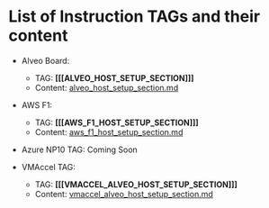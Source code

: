 # List of Instruction TAGs and their content

+ Alveo Board:
  + TAG: **[[[ALVEO_HOST_SETUP_SECTION]]]**
  + Content: [alveo_host_setup_section.md](alveo_host_setup_section.md)

+ AWS F1:
  + TAG: **[[[AWS_F1_HOST_SETUP_SECTION]]]**
  + Content: [aws_f1_host_setup_section.md](aws_f1_host_setup_section.md)

+ Azure NP10 TAG: Coming Soon

+ VMAccel TAG:
  + TAG: **[[[VMACCEL_ALVEO_HOST_SETUP_SECTION]]]**
  + Content: [vmaccel_alveo_host_setup_section.md](vmaccel_alveo_host_setup_section.md)
